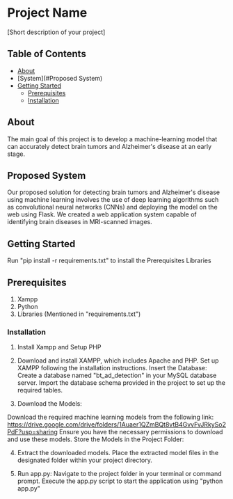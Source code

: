 # Project Name

[Short description of your project]

## Table of Contents
- [About](#about)
- [System](#Proposed System)
- [Getting Started](#getting-started)
  - [Prerequisites](#Prerequisites)
  - [Installation](#installation)
  


## About

The main goal of this project is to develop a machine-learning model that can accurately detect brain tumors and Alzheimer's disease at an early stage. 

## Proposed System

Our proposed solution for detecting brain tumors and Alzheimer's disease using machine learning involves the use of deep learning algorithms such as convolutional neural networks (CNNs) and deploying the model on the web using Flask.
We created a web application system capable of identifying brain diseases in MRI-scanned images.

## Getting Started

Run "pip install -r requirements.txt" to install the Prerequisites Libraries

## Prerequisites 

1) Xampp
2) Python
3) Libraries (Mentioned in "requirements.txt")

### Installation

1) Install Xampp and Setup PHP

2) Download and install XAMPP, which includes Apache and PHP.
    Set up XAMPP following the installation instructions.
    Insert the Database:
        Create a database named "bt_ad_detection" in your MySQL database server.
        Import the database schema provided in the project to set up the required tables.

3) Download the Models:

Download the required machine learning models from the following link: https://drive.google.com/drive/folders/1Auaer1QZmBQt8vtB4GvvFvJRkySo2PdF?usp=sharing
    Ensure you have the necessary permissions to download and use these models.
    Store the Models in the Project Folder:

4) Extract the downloaded models.
    Place the extracted model files in the designated folder within your project directory.

5) Run app.py:
    Navigate to the project folder in your terminal or command prompt.
    Execute the app.py script to start the application using "python app.py"